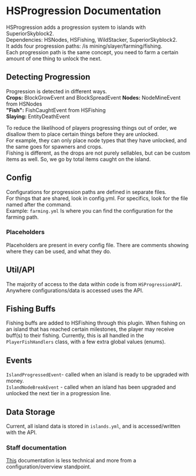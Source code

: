 # HSProgression Documentation

HSProgression adds a progression system to islands with SuperiorSkyblock2.  
Dependencies: HSNodes, HSFishing, WildStacker, SuperiorSkyblock2.  
It adds four progression paths: /is mining/slayer/farming/fishing.  
Each progression path is the same concept, you need to farm a certain amount of one thing to unlock the next.

## Detecting Progression
Progression is detected in different ways.  
**Crops:** BlockGrowEvent and BlockSpreadEvent
**Nodes:** NodeMineEvent from HSNodes  
**"Fish":** FishCaughtEvent from HSFishing  
**Slaying:** EntityDeathEvent  
  
To reduce the likelihood of players progressing things out of order, we disallow them to place certain things before they are unlocked.  
For example, they can only place node types that they have unlocked, and the same goes for spawners and crops.  
Fishing is different, as the drops are not purely sellables, but can be custom items as well. So, we go by total items caught on the island.

## Config

Configurations for progression paths are defined in separate files.  
For things that are shared, look in config.yml. For specifics, look for the file named after the command.  
Example: `farming.yml` Is where you can find the configuration for the farming path.  
  
### Placeholders
Placeholders are present in every config file. There are comments showing where they can be used, and what they do.

## Util/API

The majority of access to the data within code is from `HSProgressionAPI`.
Anywhere configurations/data is accessed uses the API.

## Fishing Buffs
Fishing buffs are added to HSFishing through this plugin. When fishing on an island that has reached certain milestones, the player may receive buff(s) to their fishing.
Currently, this is all handled in the `PlayerFishHandlers` class, with a few extra global values (enums).

## Events

`IslandProgressedEvent`- called when an island is ready to be upgraded with money.  
`IslandNodeBreakEvent` - called when an island has been upgraded and unlocked the next tier in a progression line.  

## Data Storage

Current, all island data is stored in `islands.yml`, and is accessed/written with the API.

### Staff documentation
[This](https://docs.google.com/document/d/11qbgXMpqp4EFc7B_-gSXF8uJapG3yHoju-it_ez6UZk/edit?usp=sharing) documentation is less technical and more from a configuration/overview standpoint.